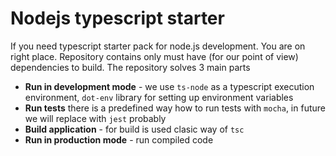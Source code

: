 # Nodejs typescript starter
If you need typescript starter pack for node.js development. You are on 
right place. Repository contains only must have (for our point of view) 
dependencies to build. The repository solves 3 main parts

- **Run in development mode** - we use `ts-node` as a typescript execution environment,
`dot-env` library for setting up environment variables
- **Run tests** there is a predefined way how to run tests with `mocha`, in future we will replace with `jest` probably
- **Build application** - for build is used clasic way of `tsc`
- **Run in production mode** - run compiled code 


